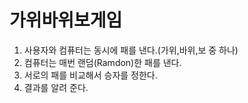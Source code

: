 # 가위바위보게임

1. 사용자와 컴퓨터는 동시에 패를 낸다.(가위,바위,보 중 하나)
2. 컴퓨터는 매번 랜덤(Ramdon)한 패를 낸다.
3. 서로의 패를 비교해서 승자를 정한다.
4. 결과를 알려 준다.
